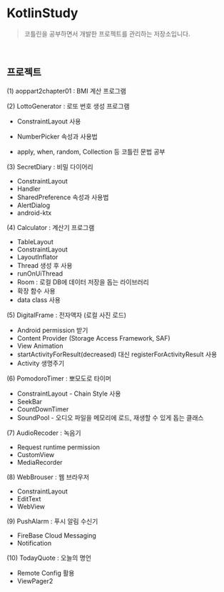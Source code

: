 # KotlinStudy
> 코틀린을 공부하면서 개발한 프로젝트를 관리하는 저장소입니다.

</br>


## 프로젝트
(1) aoppart2chapter01 : BMI 계산 프로그램



(2) LottoGenerator : 로또 번호 생성 프로그램

 - ConstraintLayout 사용

 - NumberPicker 속성과 사용법

 - apply, when, random, Collection 등 코틀린 문법 공부

  

(3) SecretDiary : 비밀 다이어리
 - ConstraintLayout 
 - Handler 
 - SharedPreference 속성과 사용법
 - AlertDialog 
 - android-ktx 




(4) Calculator : 계산기 프로그램
 - TableLayout
 - ConstraintLayout
 - LayoutInflator
 - Thread 생성 후 사용
 - runOnUiThread
 - Room : 로컬 DB에 데이터 저장을 돕는 라이브러리
 - 확장 함수 사용
 - data class 사용




(5) DigitalFrame : 전자액자 (로컬 사진 로드)

 - Android permission 받기
 - Content Provider (Storage Access Framework, SAF)
 - View Animation
 - startActivityForResult(decreased) 대신 registerForActivityResult 사용
 - Activity  생명주기



(6) PomodoroTimer : 뽀모도로 타이머

- ConstraintLayout - Chain Style 사용
- SeekBar
- CountDownTimer
- SoundPool - 오디오 파일을 메모리에 로드, 재생할 수 있게 돕는 클래스



(7) AudioRecoder : 녹음기

- Request runtime permission
- CustomView
- MediaRecorder



(8) WebBrouser : 웹 브라우저

- ConstraintLayout
- EditText
- WebView



(9) PushAlarm : 푸시 알림 수신기

- FireBase Cloud Messaging
- Notification



(10) TodayQuote : 오늘의 명언

- Remote Config 활용
- ViewPager2




